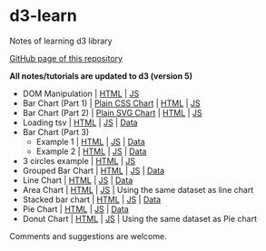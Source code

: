 # d3-learn

Notes of learning d3 library

[GitHub page of this repository](https://hkpeterpeter.github.io/d3-learn/)

**All notes/tutorials are updated to d3 (version 5)**

- DOM Manipulation | [HTML](001_select_p.html) | [JS](001_select_p.js)
- Bar Chart (Part 1) | [Plain CSS Chart](002_bar1_plaincss_chart.html) | [HTML](002_bar1.html) | [JS](002_bar1.js)
- Bar Chart (Part 2) | [Plain SVG Chart](003_bar2_plain_svg_chart.html) | [HTML](003_bar2.html) | [JS](003_bar2.js)
- Loading tsv | [HTML](004_bar2_tsv.html) | [JS](004_bar2_tsv.js) | [Data](tsv/data_004_bar2_tsv.tsv)
- Bar Chart (Part 3)
  - Example 1 | [HTML](005_bar3_ex1.html) | [JS](005_bar3_ex1.js) | [Data](tsv/data_005_bar3_ex1.tsv)
  - Example 2 | [HTML](005_bar3_ex2.html) | [JS](005_bar3_ex2.js) | [Data](tsv/data_005_bar3_ex2.tsv)
- 3 circles example | [HTML](006_3circles.html) | [JS](006_3circles.js)
- Grouped Bar Chart | [HTML](007_groupedbar.html) | [JS](007_groupedbar.js) | [Data](tsv/data_007_groupedbar.csv)
- Line Chart | [HTML](008_linechart.html) | [JS](008_linechart.js) | [Data](tsv/data_008_linechart.tsv)
- Area Chart | [HTML](009_areachart.html) | [JS](009_areachart.js) | Using the same dataset as line chart
- Stacked bar chart | [HTML](010_stacked_barchart.html) | [JS](010_stacked_barchart.js) | [Data](tsv/data_010_stacked_barchart.csv)
- Pie Chart | [HTML](011_piechart.html) | [JS](011_piechart.js) | [Data](tsv/data_011_piechart.csv)
- Donut Chart | [HTML](012_donut_chart.html) | [JS](012_donut_chart.js) | Using the same dataset as Pie chart


Comments and suggestions are welcome.
